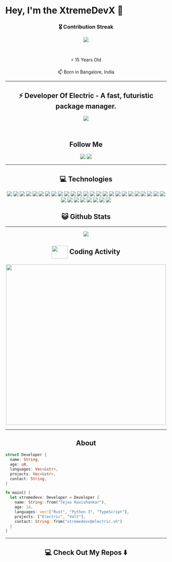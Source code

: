 # Hey, I'm the XtremeDevX 👋


<h3 align="center">🎖 Contribution Streak</h3>

<p align="center">
  <a href="https://gh-contribution-stats.herokuapp.com/?user=XtremeDevX">
    <img src="https://gh-contribution-stats.herokuapp.com/?user=XtremeDevX&theme=dark"/>
  </a> 
</p>
<br>
<p align="center"> 
⚡  15 Years Old
</p>

<p align="center"> 
📫   Born in Bangalore, India
</p>

<hr>

<h2 align="center"> ⚡ Developer Of Electric - A fast, futuristic package manager. </h2>

<p align="center">
<img src="https://github-readme-stats.vercel.app/api/pin/?username=electric-package-manager&repo=electric" />
</p>
<br>


<h2 align="center"> Follow Me </h2>

<p align="center">
<img src="https://img.shields.io/badge/-GitHub-181717?style=flat-square&logo=github&logoColor=white&link=https://github.com/xtremedevx">

<img src="https://img.shields.io/badge/-xtremedevx@gmail.com-c14438?style=flat-square&logo=Gmail&logoColor=white&link=mailto:xtremedevx@electric.sh">


</p>
<hr>

<h2 align="center"> 💻 Technologies </h2>

<p align="center">
  
<img src="https://img.shields.io/badge/-Python-black?style=flat-square&logo=python">
<img src="https://img.shields.io/badge/-Rust-black?style=flat-square&logo=rust">
<img src="https://img.shields.io/badge/-flutter-black?style=flat-square&logo=flutter">
<img src="https://img.shields.io/badge/-dart-black?style=flat-square&logo=dart">
<img src="https://img.shields.io/badge/-Git-black?style=flat-square&logo=git">
<img src="https://img.shields.io/badge/-GitHub-black?style=flat-square&logo=github">
<img src="https://img.shields.io/badge/-GitLab-black?style=flat-square&logo=gitlab">
<img src="https://img.shields.io/badge/-MongoDB-black?style=flat-square&logo=mongodb">
<img src="https://img.shields.io/badge/-Firebase-black?style=flat-square&logo=firebase">
<img src="https://img.shields.io/badge/-Realm-black?style=flat-square&logo=realm">
<img src="https://img.shields.io/badge/-Swift-black?style=flat-square&logo=swift">
<img src="https://img.shields.io/badge/-XCode-black?style=flat-square&logo=xcode">
<img src="https://img.shields.io/badge/-iOS-black?style=flat-square&logo=ios">
<img src="https://img.shields.io/badge/-HTML5-black?style=flat-square&logo=html5&logoColor=white">
<img src="https://img.shields.io/badge/-CSS3-black?style=flat-square&logo=css3">
<img src="https://img.shields.io/badge/-SCSS-black?style=flat-square&logo=sass">
<img src="https://img.shields.io/badge/-Bootstrap-black?style=flat-square&logo=bootstrap">
<img src="https://img.shields.io/badge/-React-black?style=flat-square&logo=react">
<img src=https://img.shields.io/badge/-Next.js-black?style=flat-square&logo=Next.js>
<img src="https://img.shields.io/badge/-TypeScript-black?style=flat-square&logo=typescript">
<img src="https://img.shields.io/badge/-JavaScript-black?style=flat-square&logo=javascript">
<img src=https://img.shields.io/badge/-Node.js-black?style=flat-square&logo=Node.js>
<img src="https://img.shields.io/badge/-Electron-black?style=flat-square&logo=electron">
<img src="https://img.shields.io/badge/-JQuery-black?style=flat-square&logo=jquery">
<img src="https://img.shields.io/badge/-Android-black?style=flat-square&logo=android">
<img src="https://img.shields.io/badge/-JSON-black?style=flat-square&logo=json">
<img src="https://img.shields.io/badge/-Powershell-black?style=flat-square&logo=powershell">
<img src="https://img.shields.io/badge/-Express-black?style=flat-square&logo=express">
<img src="https://img.shields.io/badge/-Flask-black?style=flat-square&logo=flask">
<img src="https://img.shields.io/badge/-Npm-black?style=flat-square&logo=npm">
<img src="https://img.shields.io/badge/-Yarn-black?style=flat-square&logo=yarn">
<img src="https://img.shields.io/badge/-Discord-black?style=flat-square&logo=discord">
<img src="https://img.shields.io/badge/-C++-black?style=flat-square&logo=C++">

</p>

<h2 align="center"> 😺 Github Stats </h2>

<hr>

<p align="center">
  
<img src="https://github-readme-stats-codestackr.vercel.app/api?username=xtremedevx&show_icons=true&hide_border=true&count_private=true&include_all_commits=true&theme=radical">

<br>

## <div align="center"><img align="center" height="40px" width="50px" src="https://img.icons8.com/nolan/64/activity-feed.png"/><span align="center"> Coding Activity</span></div>
<p align="center">
  <img width="500px" src="https://github-readme-stats.vercel.app/api/wakatime?username=XtremeDevX&theme=radical&hide_title=true" />
</p>

<hr>

<h2 align="center">About</h2>

```rust
struct Developer {
  name: String,
  age: u8,
  languages: Vec<&str>,
  projects: Vec<&str>,
  contact: String,
}

fn main() {
  let xtremedevx: Developer = Developer {
    name: String::from("Tejas Ravishankar"),
    age: 14,
    languages: vec!["Rust", "Python 3", "TypeScript"],
    projects: ["Electric", "Volt"],
    contact: String::from("xtremedevx@electric.sh")
  }
}
```

<hr>

<h2  align="center">💻 Check Out My Repos ⬇️ </h2>
